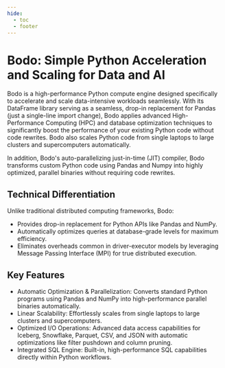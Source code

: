 ```yaml
---
hide:
  - toc
  - footer
---
```


# Bodo: Simple Python Acceleration and Scaling for Data and AI


Bodo is a high-performance Python compute engine 
designed specifically to accelerate and scale data-intensive workloads seamlessly.
With its DataFrame library serving as a seamless, drop-in replacement for Pandas (just a single-line import change),
Bodo applies advanced High-Performance Computing (HPC) and database optimization
techniques to significantly boost the performance of your existing Python code without code rewrites.
Bodo also scales Python code from single laptops to large clusters and supercomputers automatically.

In addition, Bodo's auto-parallelizing
just-in-time (JIT) compiler, Bodo transforms custom Python code using Pandas and Numpy into highly optimized,
parallel binaries without requiring code rewrites.


## Technical Differentiation

Unlike traditional distributed computing frameworks, Bodo:

- Provides drop-in replacement for Python APIs like Pandas and NumPy.
- Automatically optimizes queries at database-grade levels for maximum efficiency.
- Eliminates overheads common in driver-executor models by leveraging Message Passing Interface (MPI) for true distributed execution.


## Key Features

- Automatic Optimization & Parallelization: Converts standard Python programs using Pandas and NumPy into high-performance parallel binaries automatically.
- Linear Scalability: Effortlessly scales from single laptops to large clusters and supercomputers.
- Optimized I/O Operations: Advanced data access capabilities for Iceberg, Snowflake, Parquet, CSV, and JSON with automatic optimizations like filter pushdown and column pruning.
- Integrated SQL Engine: Built-in, high-performance SQL capabilities directly within Python workflows.
